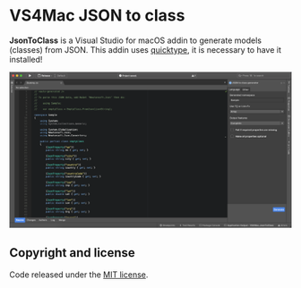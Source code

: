 # VS4Mac JSON to class

**JsonToClass** is a Visual Studio for macOS addin to generate models (classes) from JSON. 
This addin uses [quicktype](https://github.com/quicktype/quicktype), it is necessary to have it installed!

![Text Generator](images/advanced-generator.png)

## Copyright and license

Code released under the [MIT license](https://opensource.org/licenses/MIT).
